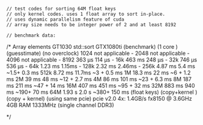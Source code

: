     // test codes for sorting 64M float keys
    // only kernel codes. uses 1 float array to sort in-place.
    // uses dynamic parallelism feature of cuda
    // array size needs to be integer power of 2 and at least 8192
    
    // benchmark data:
    
/*
    Array elements  GT1030		    std::sort 	        GTX1080ti 
                    (benchmark)   (1 core )             (guesstimate)
                    (no overclock)
    1024            not applicable                            -
    2048		    not applicable				      -
    4096		    not applicable				      -
    8192		    363	    µs		  114 µs		      -
    16k			    463	    ms		  248 µs		      -
    32k			    746 	µs		  536	µs		      -
    64k			    1.23	ms		  1.15ms		      -
    128k		    2.32	ms		  2.46ms		      -
    256k		    4.87	ms		  5.4	ms		~1.5+ 0.3	ms
    512k		    8.72	ms		  11.7ms		~3	+ 0.5	ms
    1M			    18.3	ms		  22	ms		~6  + 1.2	ms
    2M			    39      ms		  48	ms		~12 + 2.7	ms
    4M			    86      ms		  101 ms		~23 + 6.3	ms
    8M			    187	    ms		  211 ms		~47 + 14	ms
    16M			    407	    ms		  451 ms		~95 + 32	ms
    32M			    883	    ms		  940	ms		~190+ 70	ms
    64M			    1.93	s		  2.0 s		    ~380+ 150	ms
    (float keys)    (copy+kernel )			(copy + kernel)
                                            (using same pcie)
    pcie v2.0 4x: 1.4GB/s
    fx8150 @ 3.6GHz
    4GB RAM 1333MHz
    (single channel DDR3)
    
*/
